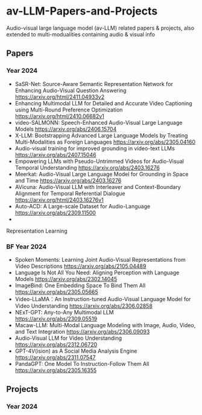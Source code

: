 # av-LLM-Papers-and-Projects 
Audio-visual large language model (av-LLM)  related papers &amp; projects, also extended to multi-modualities containing audio & visual info

## Papers 
### Year 2024
- SaSR-Net: Source-Aware Semantic Representation Network for Enhancing Audio-Visual Question Answering https://arxiv.org/html/2411.04933v2
- Enhancing Multimodal LLM for Detailed and Accurate Video Captioning using Multi-Round Preference Optimization https://arxiv.org/html/2410.06682v1
- video-SALMONN: Speech-Enhanced Audio-Visual Large Language Models https://arxiv.org/abs/2406.15704
- X-LLM: Bootstrapping Advanced Large Language Models by Treating Multi-Modalities as Foreign Languages https://arxiv.org/abs/2305.04160
- Audio-visual training for improved grounding in video-text LLMs https://arxiv.org/abs/2407.15046
- Empowering LLMs with Pseudo-Untrimmed Videos for Audio-Visual Temporal Understanding https://arxiv.org/abs/2403.16276
- Meerkat: Audio-Visual Large Language Model for Grounding in Space and Time https://arxiv.org/abs/2403.16276
- AVicuna: Audio-Visual LLM with Interleaver and Context-Boundary Alignment for Temporal Referential Dialogue https://arxiv.org/html/2403.16276v1
- Auto-ACD: A Large-scale Dataset for Audio-Language https://arxiv.org/abs/2309.11500
- 
Representation Learning
### BF Year 2024
- Spoken Moments: Learning Joint Audio-Visual Representations from Video Descriptions https://arxiv.org/abs/2105.04489
- Language Is Not All You Need: Aligning Perception with Language Models  https://arxiv.org/abs/2302.14045
- ImageBind: One Embedding Space To Bind Them All https://arxiv.org/abs/2305.05665
- Video-LLaMA：An Instruction-tuned Audio-Visual Language Model for Video Understanding  https://arxiv.org/abs/2306.02858
- NExT-GPT: Any-to-Any Multimodal LLM https://arxiv.org/abs/2309.05519
- Macaw-LLM: Multi-Modal Language Modeling with Image, Audio, Video, and Text Integration https://arxiv.org/abs/2306.09093
- Audio-Visual LLM for Video Understanding https://arxiv.org/abs/2312.06720
- GPT-4V(ision) as A Social Media Analysis Engine https://arxiv.org/abs/2311.07547
- PandaGPT: One Model To Instruction-Follow Them All https://arxiv.org/abs/2305.16355
## Projects
### Year 2024
